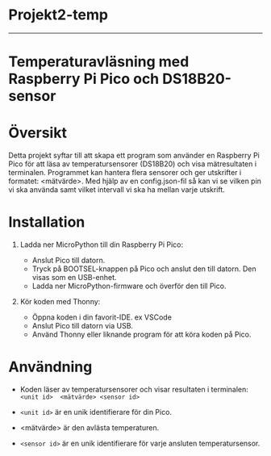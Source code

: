 # Projekt2-temp 


---

# Temperaturavläsning med Raspberry Pi Pico och DS18B20-sensor

# Översikt

Detta projekt syftar till att skapa ett program som använder en Raspberry Pi Pico för att läsa av temperatursensorer (DS18B20) och visa mätresultaten i terminalen. Programmet kan hantera flera sensorer och ger utskrifter i formatet: <unit id> <sensor id> <mätvärde>. Med hjälp av en config.json-fil så kan vi se vilken pin vi ska använda samt vilket intervall vi ska ha mellan varje utskrift. 

# Installation

1. Ladda ner MicroPython till din Raspberry Pi Pico:

   - Anslut Pico till datorn.
   - Tryck på BOOTSEL-knappen på Pico och anslut den till datorn. Den visas som en USB-enhet.
   - Ladda ner MicroPython-firmware och överför den till Pico.

2. Kör koden med Thonny:

   - Öppna koden i din favorit-IDE. ex VSCode
   - Anslut Pico till datorn via USB.
   - Använd Thonny eller liknande program för att köra koden på Pico.

# Användning

- Koden läser av temperatursensorer och visar resultaten i terminalen: `<unit id>  <mätvärde> <sensor id>` 

- `<unit id>` är en unik identifierare för din Pico.
- <mätvärde> är den avlästa temperaturen.
- `<sensor id>` är en unik identifierare för varje ansluten temperatursensor.
